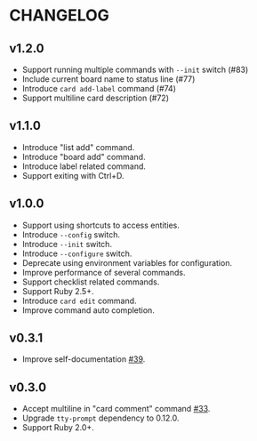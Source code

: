 # CHANGELOG

## v1.2.0

* Support running multiple commands with `--init` switch (#83)
* Include current board name to status line (#77)
* Introduce `card add-label` command (#74)
* Support multiline card description (#72)

## v1.1.0

* Introduce "list add" command.
* Introduce "board add" command.
* Introduce label related command.
* Support exiting with Ctrl+D.

## v1.0.0

* Support using shortcuts to access entities.
* Introduce `--config` switch.
* Introduce `--init` switch.
* Introduce `--configure` switch.
* Deprecate using environment variables for configuration.
* Improve performance of several commands.
* Support checklist related commands.
* Support Ruby 2.5+.
* Introduce `card edit` command.
* Improve command auto completion.

## v0.3.1

* Improve self-documentation [#39](https://github.com/qcam/3llo/pull/39).

## v0.3.0

* Accept multiline in "card comment" command [#33](https://github.com/qcam/3llo/pull/33).
* Upgrade `tty-prompt` dependency to 0.12.0.
* Support Ruby 2.0+.
